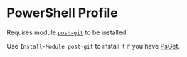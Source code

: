 PowerShell Profile
==========

Requires module [`posh-git`](https://github.com/dahlbyk/posh-git) to be installed. 

Use `Install-Module post-git` to install it if you have [PsGet](http://psget.net/).
